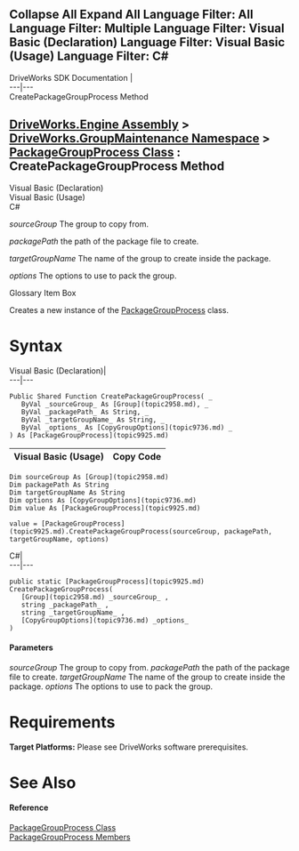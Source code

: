 Collapse All Expand All Language Filter: All  Language Filter: Multiple  Language Filter: Visual Basic (Declaration) Language Filter: Visual Basic (Usage) Language Filter: C#  
---  
DriveWorks SDK Documentation  |   
---|---  
CreatePackageGroupProcess Method   
  
[DriveWorks.Engine Assembly](topic2156.md) > [DriveWorks.GroupMaintenance Namespace](topic9628.md) > [PackageGroupProcess Class](topic9925.md) : CreatePackageGroupProcess Method  
---  
  
Visual Basic (Declaration)    
Visual Basic (Usage)    
C# 

_sourceGroup_
    The group to copy from.

_packagePath_
    the path of the package file to create.

_targetGroupName_
    The name of the group to create inside the package.

_options_
    The options to use to pack the group.

Glossary Item Box

Creates a new instance of the [PackageGroupProcess](topic9925.md) class. 

# Syntax

Visual Basic (Declaration)|   
---|---  
      
    
    Public Shared Function CreatePackageGroupProcess( _
       ByVal _sourceGroup_ As [Group](topic2958.md), _
       ByVal _packagePath_ As String, _
       ByVal _targetGroupName_ As String, _
       ByVal _options_ As [CopyGroupOptions](topic9736.md) _
    ) As [PackageGroupProcess](topic9925.md)  
  
Visual Basic (Usage)| Copy Code  
---|---  
      
    
    Dim sourceGroup As [Group](topic2958.md)
    Dim packagePath As String
    Dim targetGroupName As String
    Dim options As [CopyGroupOptions](topic9736.md)
    Dim value As [PackageGroupProcess](topic9925.md)
     
    value = [PackageGroupProcess](topic9925.md).CreatePackageGroupProcess(sourceGroup, packagePath, targetGroupName, options)  
  
C#|   
---|---  
      
    
    public static [PackageGroupProcess](topic9925.md) CreatePackageGroupProcess( 
       [Group](topic2958.md) _sourceGroup_ ,
       string _packagePath_ ,
       string _targetGroupName_ ,
       [CopyGroupOptions](topic9736.md) _options_
    )  
  
#### Parameters

 _sourceGroup_
    The group to copy from.
_packagePath_
    the path of the package file to create.
_targetGroupName_
    The name of the group to create inside the package.
_options_
    The options to use to pack the group.

# Requirements

**Target Platforms:** Please see DriveWorks software prerequisites.

# See Also

#### Reference

[PackageGroupProcess Class](topic9925.md)   
[PackageGroupProcess Members](topic9926.md)



